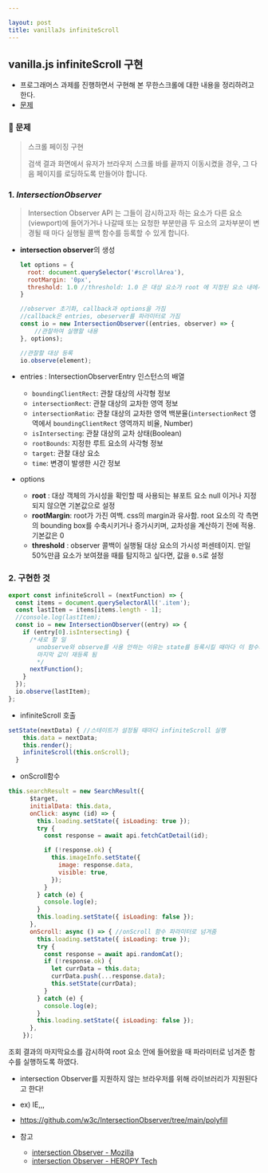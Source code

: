 ```yaml
---

layout: post
title: vanillaJs infiniteScroll
---
```




## vanilla.js infiniteScroll 구현 ##




- 프로그래머스 과제를 진행하면서 구현해 본 무한스크롤에 대한 내용을 정리하려고 한다.
- [문제](https://programmers.co.kr/skill_check_assignments/4)



### 🌈 문제

>스크롤 페이징 구현
>
>검색 결과 화면에서 유저가 브라우저 스크롤 바를 끝까지 이동시켰을 경우, 그 다음 페이지를 로딩하도록 만들어야 합니다.







### 1. *IntersectionObserver*

> Intersection Observer API 는 그들이 감시하고자 하는 요소가 다른 요소(viewport)에 들어가거나 나갈때 또는 요청한 부분만큼 두 요소의 교차부분이 변경될 때 마다 실행될 콜백 함수를 등록할 수 있게 합니다.





- **intersection observer**의 생성

  ```javascript
  let options = {
    root: document.querySelector('#scrollArea'),
    rootMargin: '0px',
    threshold: 1.0 //threshold: 1.0 은 대상 요소가 root 에 지정된 요소 내에서 100% 보여질 때 콜백이 호출될 것을 의미
  }
  
  //observer 초기화, callback과 options을 가짐
  //callback은 entries, obeserver를 파라미터로 가짐
  const io = new IntersectionObserver((entries, observer) => {
      //관찰하여 실행할 내용
  }, options);
  
  //관찰할 대상 등록
  io.observe(element);
  ```



- entries : IntersectionObserverEntry 인스턴스의 배열

  - `boundingClientRect`: 관찰 대상의 사각형 정보
  - `intersectionRect`: 관찰 대상의 교차한 영역 정보
  - `intersectionRatio`: 관찰 대상의 교차한 영역 백분율(`intersectionRect` 영역에서 `boundingClientRect` 영역까지 비율, Number)
  - `isIntersecting`: 관찰 대상의 교차 상태(Boolean)
  - `rootBounds`: 지정한 루트 요소의 사각형 정보
  - `target`: 관찰 대상 요소
  - `time`: 변경이 발생한 시간 정보

  

- options

  - **root** : 대상 객체의 가시성을 확인할 때 사용되는 뷰포트 요소 null 이거나 지정되지 않으면 기본값으로 설정
  - **rootMargin**: root가 가진 여백. css의 margin과 유사함. root 요소의 각 측면의 bounding box를 수축시키거나 증가시키며, 교차성을 계산하기 전에 적용. 기본값은 0 
  - **threshold** : observer 콜백이 실행될 대상 요소의 가시성 퍼센테이지. 만일 50%만큼 요소가 보여졌을 때를 탐지하고 싶다면, 값을 `0.5`로 설정







### 2. 구현한 것

```js
export const infiniteScroll = (nextFunction) => {
  const items = document.querySelectorAll('.item');
  const lastItem = items[items.length - 1];
  //console.log(lastItem);
  const io = new IntersectionObserver((entry) => {
    if (entry[0].isIntersecting) {
      /*새로 할 일
        unobserve와 observe를 사용 안하는 이유는 state를 등록시킬 때마다 이 함수가 실행되기 때문에
        마지막 값이 재등록 됨
        */
      nextFunction();
    }
  });
  io.observe(lastItem);
};

```



- infiniteScroll 호출

```js
setState(nextData) { //스테이트가 설정될 때마다 infiniteScroll 실행
    this.data = nextData;
    this.render();
    infiniteScroll(this.onScroll);
  }
```



- onScroll함수

```js
this.searchResult = new SearchResult({
      $target,
      initialData: this.data,
      onClick: async (id) => {
        this.loading.setState({ isLoading: true });
        try {
          const response = await api.fetchCatDetail(id);

          if (!response.ok) {
            this.imageInfo.setState({
              image: response.data,
              visible: true,
            });
          }
        } catch (e) {
          console.log(e);
        }
        this.loading.setState({ isLoading: false });
      },
      onScroll: async () => { //onScroll 함수 파라미터로 넘겨줌
        this.loading.setState({ isLoading: true });
        try {
          const response = await api.randomCat();
          if (!response.ok) {
            let currData = this.data;
            currData.push(...response.data);
            this.setState(currData);
          }
        } catch (e) {
          console.log(e);
        }
        this.loading.setState({ isLoading: false });
      },
    });	
```

조회 결과의 마지막요소를 감시하여 root 요소 안에 들어왔을 때 파라미터로 넘겨준 함수를 실행하도록 하였다. 









- intersection Observer를 지원하지 않는 브라우저를 위해 라이브러리가 지원된다고 한다!
- ex) IE,,,
- https://github.com/w3c/IntersectionObserver/tree/main/polyfill





- 참고 
  - [intersection Observer - Mozilla](https://developer.mozilla.org/ko/docs/Web/API/Intersection_Observer_API)
  - [intersection Observer - HEROPY Tech](https://heropy.blog/2019/10/27/intersection-observer/) 

